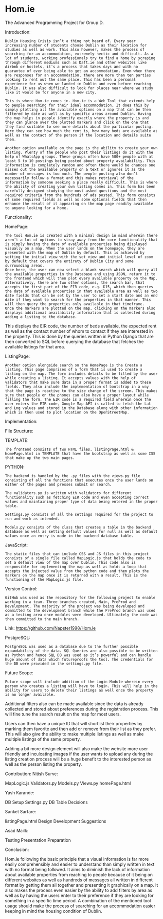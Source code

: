# Hom.ie
The Advanced Programming Project for Group D.


Introduction: 

	Dublin Housing Crisis isn’t a thing not heard of. Every year increasing number of students choose Dublin as their location for studies as well as work. This also however, makes the process of searching for an accommodation, extremely hectic and difficult. As a lot of students, working professionals try to find a home by scraping through different mediums such as Daft.ie and other websites like Airbnb or hostels, it’s a process that takes days and with no guarantee of ever being able to get an accommodation. Even when there are responses for an accommodation, there are more than ten parties looking to rent out the same place. This has been a personal experience for us when we landed in Dublin and even before reaching Dublin. It was also difficult to look for places near where we study like it would be for anyone in a new city.
 
	This is where Hom.ie comes in. Hom.ie is a Web Tool that extends help to people searching for their ideal accommodation. It does this by simply plotting all the available options on a map that can be then filtered by date as well as by specific areas around Dublin. Having the map helps in people identify exactly where the property is and they can glance over the plotted markers and click on the one that they find suitable to see more details about the particular posting. Here they can see how much the rent is, how many beds are available as well as the contact of the person if the location and details suite them.

	Another option available on the page is the ability to create your own listing. Plenty of the people who post their listings do it with the help of WhatsApp groups. These groups often have 500+ people with at least 5 to 10 postings being posted about property availability. This information is completely random and often there would be chances one misses out the available property on a text or ignores it as the number of messages is too much. The people posting also don’t necessarily follow a format and this makes retrieval of the information by someone seeking a place really difficult. This is where the ability of creating your own listing comes in. This form has been carefully designed studying the most asked questions and the most required criteria from the hundreds of ads posted. This form consists of some required fields as well as some optional fields that then enhance the result of it appearing on the map page readily available to anyone looking for a home.
	

Functionality: 

HomePage:

	The tool Hom.ie is created with a minimal design in mind wherein there aren’t a lot of options to stray away from the core functionality that is simply having the data of available properties being displayed visually on a map. When the user lands on the homepage, they are presented with the map of Dublin by default. This is achieved by setting the initial view with the set view and initial level of zoom by default that covers the entirety of Dublin City and some surrounding areas. 
	Once here, the user can now select a blank search which will query all the available properties in the Database and using JSON, return it to the frontend which will then plot every available property on the Map. Alternatively, there are two other options, the search bar, that accepts the first part of the EIR code, e.g. D15, which then queries the data of available properties in that available area as well as two date fields that can be set by the user to set a start date and an end date if they want to search for the properties in that manner. This will then query the properties only available in that timeframe. 
	Once the markers are plotted on the map, clicking on the markers also displays additional availability information that is collected during adding a listing to the database. 
This displays the EIR code, the number of beds available, the expected rent as well as the contact number of whom to contact if they are interested in the property. This is done by the queries written in Python Django that are then converted to SQL before querying the database that fetches the available listings for that area.

ListingPage:

	Another option alongside search on the HomePage is the Create a listing. This page comprises of a form that is used to create a listing on the map. The form includes details to be filled by the user while creating a listing. It accepts values with the help of validators that make sure data in a proper format is added to these fields. They also include the implementation of bootstrap in a way that the page is reactive to the size change of the screen. This makes sure that people on the phones can also have a proper layout while filling the form. The EIR code is a required field wherein once the user enters the EIR code, Google Map API is called to fetch the Lat and Lng values and stored in the Database along with other information which is then used to plot location on the OpenStreetMap.
	
	
Implementation:

File Structure:

TEMPLATE:

	The frontend consists of two HTML files, listingPage.html & homePage.html in TEMPLATE that have the bootstrap as well as some CSS that make up the two main pages.


	 
PYTHON:

	The backend is handled by the .py files with the views.py file consisting of all the functions that executes once the user lands on either of the pages and presses submit or search. 
	
	The validators.py is written with validators for different functionality such as fetching EIR code and even accepting correct values and maintaining proper type of data being entered in the proper table.

	Settings.py consists of all the settings required for the project to run and work as intended.

	Models.py consists of the class that creates a table in the backend database as well as setting default values for null as well as default values once an entry is made in the backend database table.

JavaScript:

	The static files that can include CSS and JS files in this project consists of a single file called MapLogic.js that holds the code to set a default view of the map over Dublin. This code also is responsible for implementing the map as well as holds a loop that accepts the injected value from the python code and then plots the markers on the map once it is returned with a result. This is the functioning of the MapLogic.js file.



Version Control:

	GitHub was used as the repository for the following project to enable working in a team. Three branches created, Main, PreProd and Development. The majority of the project was being developed and committed to the development branch while the PreProd branch was used as a testing area once modules were developed. Ultimately the code was then committed to the main branch.

Link: https://github.com/Napster1998/Hom.ie


PostgreSQL:
	
	PostgreSQL was used as a database due to the further possible expandability of the data. SQL Queries are also possible to be written as Python and hence SQL DB was used as it’s powerful and can handle huge amount of data which futureproofs the tool. The credentials for the DB were provided in the settings.py file. 



Future Scope:

	Future scope will include addition of the Login Module wherein every person who creates a listing will have to login. This will help in the ability for users to delete their listings as well once the property is no longer available.

Additional filters also can be made available since the data is already collected and stored about preferences during the registration process. This will fine tune the search result on the map for most users.

Users can then have a unique ID that will shortlist their properties by marking them favorite and then add or remove from their list as they prefer. This will also give the ability to make multiple listings as well as make multiple listings of the same property.

Adding a bit more design element will also make the website more user friendly and inculcating images if the user wants to upload any during the listing creation process will be a huge benefit to the interested person as well as the person listing the property. 


Contribution:
Nitish Surve:

MapLogic.js
Validators.py
Models.py
Views.py
homePage.html

Yash Karande:

DB Setup
Settings.py
DB Table Decisions


Sanket Sarfare:

listingPage.html
Design
Development Suggestions

Asad Mailk:

Testing 
Presentation Preparation

	
Conclusion:

Hom.ie following the basic principle that a visual information is far more easily comprehensibly and easier to understand than simply written in text with no format being followed. It aims to diminish the lack of information about available properties from reaching to people because of it being on different websites as well as hundreds of messages all written in different format by getting them all together and presenting it graphically on a map. It also makes the process even easier by the ability to add filters by area as well as by having the users enter to their preference if they are looking for something in a specific time period. A combination of the mentioned tool usage should make the process of searching for an accommodation easier keeping in mind the housing condition of Dublin.
